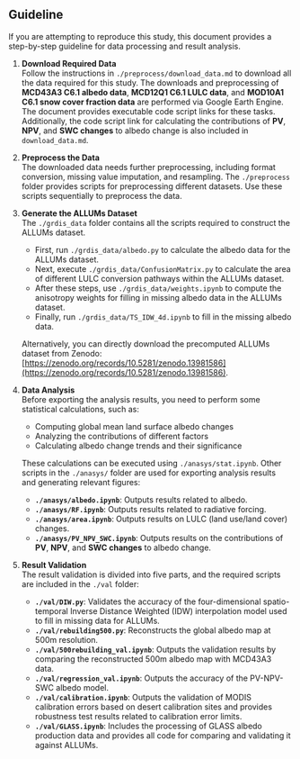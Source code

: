 
## Guideline  
If you are attempting to reproduce this study, this document provides a step-by-step guideline for data processing and result analysis.

1. **Download Required Data**  
   Follow the instructions in `./preprocess/download_data.md` to download all the data required for this study. The downloads and preprocessing of **MCD43A3 C6.1 albedo data**, **MCD12Q1 C6.1 LULC data**, and **MOD10A1 C6.1 snow cover fraction data** are performed via Google Earth Engine. The document provides executable code script links for these tasks. Additionally, the code script link for calculating the contributions of **PV**, **NPV**, and **SWC changes** to albedo change is also included in `download_data.md`.  

2. **Preprocess the Data**  
   The downloaded data needs further preprocessing, including format conversion, missing value imputation, and resampling. The `./preprocess` folder provides scripts for preprocessing different datasets. Use these scripts sequentially to preprocess the data.  

3. **Generate the ALLUMs Dataset**  
   The `./grdis_data` folder contains all the scripts required to construct the ALLUMs dataset.  
   - First, run `./grdis_data/albedo.py` to calculate the albedo data for the ALLUMs dataset.  
   - Next, execute `./grdis_data/ConfusionMatrix.py` to calculate the area of different LULC conversion pathways within the ALLUMs dataset.  
   - After these steps, use `./grdis_data/weights.ipynb` to compute the anisotropy weights for filling in missing albedo data in the ALLUMs dataset.  
   - Finally, run `./grdis_data/TS_IDW_4d.ipynb` to fill in the missing albedo data.  

   Alternatively, you can directly download the precomputed ALLUMs dataset from Zenodo: [https://zenodo.org/records/10.5281/zenodo.13981586](https://zenodo.org/records/10.5281/zenodo.13981586).  
4. **Data Analysis**  
   Before exporting the analysis results, you need to perform some statistical calculations, such as:  
   - Computing global mean land surface albedo changes  
   - Analyzing the contributions of different factors  
   - Calculating albedo change trends and their significance  

   These calculations can be executed using `./anasys/stat.ipynb`. Other scripts in the `./anasys/` folder are used for exporting analysis results and generating relevant figures:  
   - **`./anasys/albedo.ipynb`**: Outputs results related to albedo.  
   - **`./anasys/RF.ipynb`**: Outputs results related to radiative forcing.  
   - **`./anasys/area.ipynb`**: Outputs results on LULC (land use/land cover) changes.  
   - **`./anasys/PV_NPV_SWC.ipynb`**: Outputs results on the contributions of **PV**, **NPV**, and **SWC changes** to albedo change. 
5. **Result Validation**  
   The result validation is divided into five parts, and the required scripts are included in the `./val` folder:

   - **`./val/DIW.py`**: Validates the accuracy of the four-dimensional spatio-temporal Inverse Distance Weighted (IDW) interpolation model used to fill in missing data for ALLUMs.  
   - **`./val/rebuilding500.py`**: Reconstructs the global albedo map at 500m resolution.  
   - **`./val/500rebuilding_val.ipynb`**: Outputs the validation results by comparing the reconstructed 500m albedo map with MCD43A3 data.  
   - **`./val/regression_val.ipynb`**: Outputs the accuracy of the PV-NPV-SWC albedo model.  
   - **`./val/calibration.ipynb`**: Outputs the validation of MODIS calibration errors based on desert calibration sites and provides robustness test results related to calibration error limits.  
   - **`./val/GLASS.ipynb`**: Includes the processing of GLASS albedo production data and provides all code for comparing and validating it against ALLUMs.  


